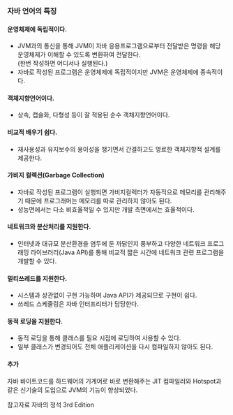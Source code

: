 ### 자바 언어의 특징

#### 운영체제에 독립적이다.
- JVM과의 통신을 통해 JVM이 자바 응용프로그램으로부터 전달받은 명령을 해당 운영체제가 이해할 수 있도록 변환하여 전달한다. <br>(한번 작성하면 어디서나 실행된다.)
- 자바로 작성된 프로그램은 운영체제에 독립적이지만 JVM은 운영체제에 종속적이다.

#### 객체지향언어이다.
- 상속, 캡슐화, 다형성 등이 잘 적용된 순수 객체지향언어이다.

#### 비교적 배우기 쉽다.
- 재사용성과 유지보수의 용이성을 챙기면서 간결하고도 명료한 객체지향적 설계를 제공한다.

#### 가비지 컬렉션(Garbage Collection)
- 자바로 작성된 프로그램이 실행되면 가비지컬렉터가 자동적으로 메모리를 관리해주기 때문에 프로그래머는 메모리를 따로 관리하지 않아도 된다.
- 성능면에서는 다소 비효율적일 수 있지만 개발 측면에서는 효율적이다.

#### 네트워크와 분산처리를 지원한다.
- 인터넷과 대규모 분산환경을 염두에 둔 까닭인지 풍부하고 다양한 네트워크 프로그래밍 라이브러리(Java API)를 통해 비교적 짧은 시간에 네트워크 관련 프로그램을 개발할 수 있다.

#### 멀티쓰레드를 지원한다.
- 시스템과 상관없이 구현 가능하며 Java API가 제공되므로 구현이 쉽다.
- 쓰레드 스케줄링은 자바 인터프리터가 담당한다.

#### 동적 로딩을 지원한다.
- 동적 로딩을 통해 클래스를 필요 시점에 로딩하여 사용할 수 있다.
- 일부 클래스가 변경되어도 전체 애플리케이션을 다시 컴파일하지 않아도 된다.

#### 추가
자바 바이트코드를 하드웨어의 기계어로 바로 변환해주는 JIT 컴파일러와 Hotspot과 같은 신기술의 도입으로 JVM의 기능이 향상되었다.


참고자료
자바의 정석 3rd Edition

